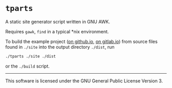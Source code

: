 # `tparts`

A static site generator script written in GNU AWK.

Requires `gawk`, `find` in a typical \*nix environment.

To build the example project ([on github.io](https://andis-sprinkis.github.io/tparts/), [on gitlab.io](https://andis-sprinkis.gitlab.io/tparts)) from source files found in `./site` into the output directory `./dist`, run
```bash
./tparts ./site ./dist
```
or the `./build` script.

---

This software is licensed under the GNU General Public License Version 3.
